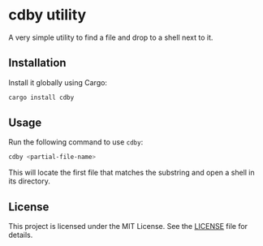 # cdby utility

A very simple utility to find a file and drop to a shell next to it.

## Installation

Install it globally using Cargo:

```sh
cargo install cdby
```

## Usage

Run the following command to use `cdby`:

```sh
cdby <partial-file-name>
```

This will locate the first file that matches the substring and open a shell in its directory.

## License

This project is licensed under the MIT License. See the [LICENSE](LICENSE) file for details.

